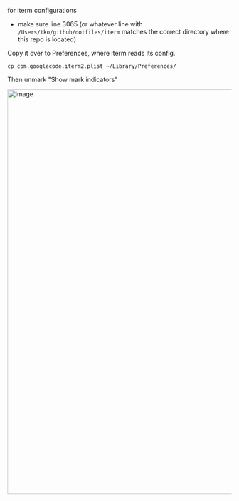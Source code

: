 for iterm configurations

- make sure line 3065 (or whatever line with `/Users/tko/github/dotfiles/iterm` matches the correct directory where this repo is located)

Copy it over to Preferences, where iterm reads its config.
```
cp com.googlecode.iterm2.plist ~/Library/Preferences/
```

Then unmark "Show mark indicators"

<img width="907" alt="image" src="https://github.com/tko22/dotfiles/assets/27740557/14322202-8e4a-4daf-b5e4-3746922ab36d">
